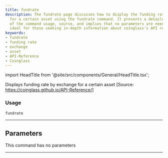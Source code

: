 ```yaml
---
title: fundrate
description: The fundrate page discusses how to display the funding rate by exchange
  for a certain asset using the fundrate command. It presents a detailed explanation
  of the command usage, source, and implies that no parameters are needed. This is
  ideal for those seeking in-depth information about coinglass's API reference.
keywords:
- fundrate
- funding rate
- exchange
- asset
- API-Reference
- Coinglass
---
```


import HeadTitle from '@site/src/components/General/HeadTitle.tsx';

<HeadTitle title="crypto /dd/fundrate - Reference | OpenBB Terminal Docs" />

Displays funding rate by exchange for a certain asset [Source: https://coinglass.github.io/API-Reference/]

### Usage

```python wordwrap
fundrate
```

---

## Parameters

This command has no parameters


---
